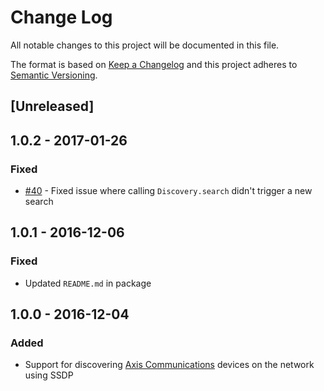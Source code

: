 # Change Log
All notable changes to this project will be documented in this file.

The format is based on [Keep a Changelog](http://keepachangelog.com/) and this project adheres to [Semantic Versioning](http://semver.org/).

## [Unreleased]

## 1.0.2 - 2017-01-26

### Fixed
- [#40](https://github.com/FantasticFiasco/axis-discovery-ssdp/issues/40) - Fixed issue where calling `Discovery.search` didn't trigger a new search

## 1.0.1 - 2016-12-06

### Fixed
- Updated `README.md` in package

## 1.0.0 - 2016-12-04

### Added
- Support for discovering [Axis Communications](http://www.axis.com/) devices on the network using SSDP
